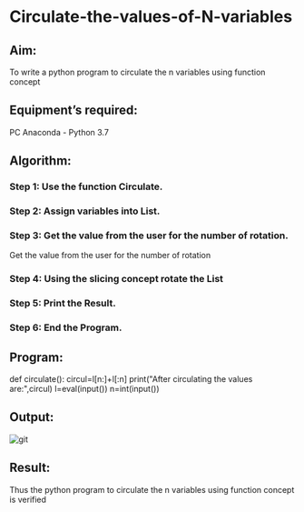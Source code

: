 # Circulate-the-values-of-N-variables
## Aim:
To write a python program to circulate the n variables using function concept
## Equipment’s required:
PC
Anaconda - Python 3.7
## Algorithm: 
### Step 1: Use the function Circulate.
### Step 2: Assign variables into List.
### Step 3: Get the value from the user for the number of rotation.
Get the value from the user for the number of rotation
### Step 4: Using the slicing concept rotate the List
### Step 5: Print the Result.
### Step 6: End the Program.
## Program:
def circulate():
    circul=l[n:]+l[:n]
    print("After circulating the values are:",circul)
l=eval(input())
n=int(input())

## Output:
![git](https://user-images.githubusercontent.com/118362288/226570499-3c0e5528-7214-4bee-8df3-b4de59a702e6.jpg)

## Result:
Thus the python program to circulate the n variables using function concept is verified
